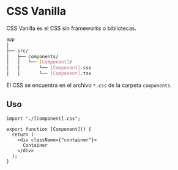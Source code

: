 # CSS Vanilla

CSS Vanilla es el CSS sin frameworks o bibliotecas.

```bash
app
│
├── src/
│   ├── components/
│   │   └── [Component]/
│   │       └── [Component].css
│   │       └── [Component].tsx
```

El CSS se encuentra en el archivo `*.css` de la carpeta `components`.

## Uso

```tsx
import "./[Component].css";

export function [Component]() {
  return (
    <div className={"container"}>
      Container
    </div>
  );
}
```
